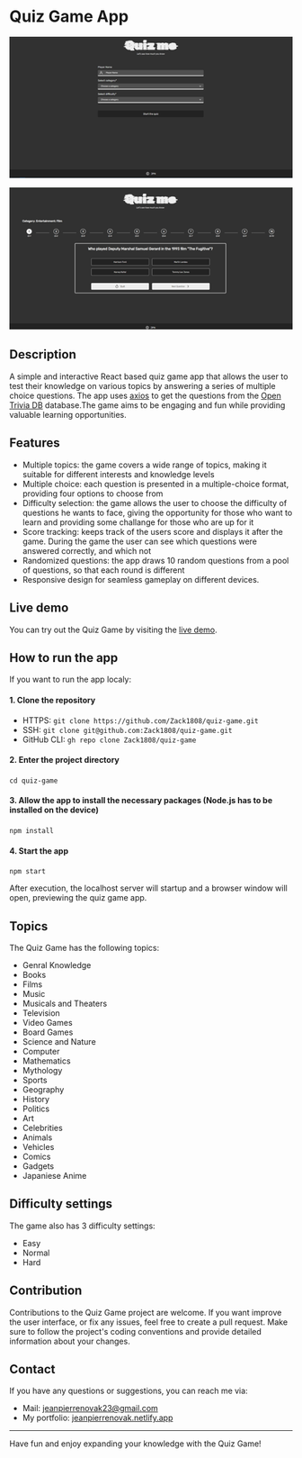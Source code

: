 # Quiz Game App

<p align="center">
    <img src="./public/quiz_game_preview.png" rel="Preview of the Quiz Game App" />
</p>
<p align="center">
    <img src="./public/quiz_game_preview_2.png" rel="Preview of the Quiz Game App: Quiz" />
</p>

## Description

A simple and interactive React based quiz game app that allows the user to test their knowledge on various topics by answering a series of multiple choice questions.
The app uses [axios](https://axios-http.com/docs/intro) to get the questions from the [Open Trivia DB](https://opentdb.com/api_config.php) database.The game aims to be engaging and fun while providing valuable learning opportunities.

## Features

- Multiple topics: the game covers a wide range of topics, making it suitable for different interests and knowledge levels
- Multiple choice: each question is presented in a multiple-choice format, providing four options to choose from
- Difficulty selection: the game allows the user to choose the difficulty of questions he wants to face, giving the opportunity for those who want to learn and providing some challange for those who are up for it
- Score tracking: keeps track of the users score and displays it after the game. During the game the user can see which questions were answered correctly, and which not
- Randomized questions: the app draws 10 random questions from a pool of questions, so that each round is different
- Responsive design for seamless gameplay on different devices.

## Live demo

You can try out the Quiz Game by visiting the [live demo](https://zack1808.github.io/quiz-game/).

## How to run the app

If you want to run the app localy:

#### 1. Clone the repository

- HTTPS: `git clone https://github.com/Zack1808/quiz-game.git`
- SSH: `git clone git@github.com:Zack1808/quiz-game.git`
- GitHub CLI: `gh repo clone Zack1808/quiz-game`

#### 2. Enter the project directory

`cd quiz-game`

#### 3. Allow the app to install the necessary packages (Node.js has to be installed on the device)

`npm install`

#### 4. Start the app

`npm start`

After execution, the localhost server will startup and a browser window will open, previewing the quiz game app.

## Topics

The Quiz Game has the following topics:

- Genral Knowledge
- Books
- Films
- Music
- Musicals and Theaters
- Television
- Video Games
- Board Games
- Science and Nature
- Computer
- Mathematics
- Mythology
- Sports
- Geography
- History
- Politics
- Art
- Celebrities
- Animals
- Vehicles
- Comics
- Gadgets
- Japaniese Anime

## Difficulty settings

The game also has 3 difficulty settings:

- Easy
- Normal
- Hard

## Contribution

Contributions to the Quiz Game project are welcome. If you want improve the user interface, or fix any issues, feel free to create a pull request. Make sure to follow the project's coding conventions and provide detailed information about your changes.

## Contact

If you have any questions or suggestions, you can reach me via:

- Mail: jeanpierrenovak23@gmail.com
- My portfolio: [jeanpierrenovak.netlify.app](https://jeanpierrenovak.netlify.app)

---

Have fun and enjoy expanding your knowledge with the Quiz Game!
